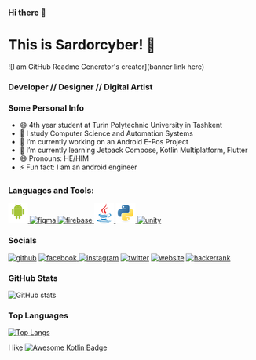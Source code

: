 ### Hi there 👋
# This is Sardorcyber! :fox_face:
![I am GitHub Readme Generator's creator](banner link here)

### Developer // Designer // Digital Artist
### Some Personal Info
- 😄 4th year student at Turin Polytechnic University in Tashkent
- 💬 I study Computer Science and Automation Systems  
- 🔭 I’m currently working on an Android E-Pos Project
- 🌱 I’m currently learning Jetpack Compose, Kotlin Multiplatform, Flutter 
- 😄 Pronouns: HE/HIM
- ⚡ Fun fact: I am an android engineer 

<h3 align="left">Languages and Tools:</h3>
<p align="left"> <a href="https://developer.android.com" target="_blank"> <img src="https://raw.githubusercontent.com/devicons/devicon/master/icons/android/android-original-wordmark.svg" alt="android" width="40" height="40"/> </a>  <a href="https://www.figma.com/" target="_blank"> <img src="https://www.vectorlogo.zone/logos/figma/figma-icon.svg" alt="figma" width="40" height="40"/> </a> <a href="https://firebase.google.com/" target="_blank"> <img src="https://www.vectorlogo.zone/logos/firebase/firebase-icon.svg" alt="firebase" width="40" height="40"/> </a> <a href="https://www.java.com" target="_blank"> <img src="https://raw.githubusercontent.com/devicons/devicon/master/icons/java/java-original.svg" alt="java" width="40" height="40"/> <a href="https://www.python.org" target="_blank"> <img src="https://raw.githubusercontent.com/devicons/devicon/master/icons/python/python-original.svg" alt="python" width="40" height="40"/> </a> <a href="https://unity.com/" target="_blank"> <img src="https://www.vectorlogo.zone/logos/unity3d/unity3d-icon.svg" alt="unity" width="40" height="40"/> </a> </p>



### Socials
[<img src='https://cdn.jsdelivr.net/npm/simple-icons@3.0.1/icons/github.svg' alt='github' height='40'>](https://github.com/Sardorbekcyber)  [<img src='https://upload.wikimedia.org/wikipedia/commons/thumb/5/51/Facebook_f_logo_%282019%29.svg/1365px-Facebook_f_logo_%282019%29.svg.png' alt='facebook' height='40' > ](https://www.facebook.com/sardor.narziyev.9/)  [<img src='https://upload.wikimedia.org/wikipedia/commons/thumb/9/96/Instagram.svg/1200px-Instagram.svg.png' alt='instagram' height='40'>](https://www.instagram.com/narasama.exe/)  [<img src='https://upload.wikimedia.org/wikipedia/sco/thumb/9/9f/Twitter_bird_logo_2012.svg/1200px-Twitter_bird_logo_2012.svg.png' alt='twitter' height='40'>](https://twitter.com/NarziyevSardor)  [<img src='https://cdn4.iconfinder.com/data/icons/social-media-2210/24/Artstation-512.png' alt='website' height='40'>](https://sardorbek.me/)  [<img src='https://cdn.worldvectorlogo.com/logos/hackerrank.svg' alt='hackerrank' height='40'>](https://www.hackerrank.com/sardornarziyev21)  

### GitHub Stats
![GitHub stats](https://github-readme-stats.vercel.app/api?username=Sardorbekcyber&show_icons=true&count_private=true&theme=dracula&hide_border=true)  

### Top Languages
[![Top Langs](https://github-readme-stats.vercel.app/api/top-langs/?username=Sardorbekcyber&layout=compact&theme=dracula&hide_border=true)](https://github.com/anuraghazra/github-readme-stats)


I like [![Awesome Kotlin Badge](https://kotlin.link/awesome-kotlin.svg)](https://github.com/KotlinBy/awesome-kotlin)
